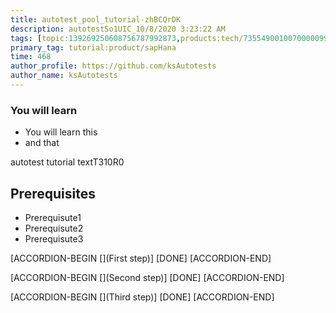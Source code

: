 ```yaml
---
title: autotest_pool_tutorial-zhBCQrDK
description: autotestSo1UIC_10/8/2020 3:23:22 AM
tags: [topic:139269250608756787992873,products:tech/73554900100700000996,tutorial:experience/advanced]
primary_tag: tutorial:product/sapHana
time: 468
author_profile: https://github.com/ksAutotests
author_name: ksAutotests
---
```

### You will learn
- You will learn this
- and that

autotest tutorial textT310R0

## Prerequisites
- Prerequisute1
- Prerequisute2
- Prerequisute3

[ACCORDION-BEGIN [](First step)]
[DONE]
[ACCORDION-END]

[ACCORDION-BEGIN [](Second step)]
[DONE]
[ACCORDION-END]

[ACCORDION-BEGIN [](Third step)]
[DONE]
[ACCORDION-END]

